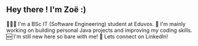 ## Hey there ! I'm Zoë :)
👩🏽‍💻 I'm a BSc IT (Software Engineering) student at Eduvos.
📂 I'm mainly working on building personal Java projects and improving my coding skills.  
🆕 I'm still new here so bare with me! 
📲 Lets connect on LinkedIn!
